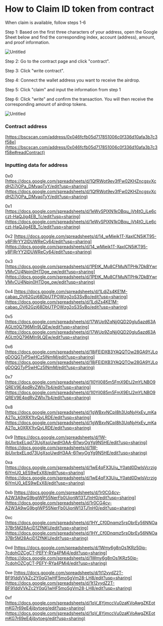 # How to Claim ID token from contract

When claim is available, follow steps  1-6

Step 1: Based on the first three characters of your address, open the Google Sheet below and find the corresponding index, account (address), amount, and proof information.

![Untitled](https://www.notion.so/image/https%3A%2F%2Fs3-us-west-2.amazonaws.com%2Fsecure.notion-static.com%2Fced82e1f-d9dd-4905-b812-a9316059248e%2FUntitled.png?id=256bb77b-3721-4f21-b4f5-d3dbd15d08f9&table=block&spaceId=afea7efa-a915-4d36-91da-b64ee815ffd7&width=2000&userId=35ff73b9-08b2-40db-ad23-a7269fbaeffb&cache=v2)

Step 2: Go to the contract page and click "contract".

Step 3: Click "write contract".

Step 4: Connect the wallet address you want to receive the airdrop.

Step 5: Click "claim" and input the information from step 1

Step 6: Click "write" and confirm the transaction. You will then receive the corresponding amount of airdrop tokens.

![Untitled](https://www.notion.so/image/https%3A%2F%2Fs3-us-west-2.amazonaws.com%2Fsecure.notion-static.com%2Fdf27fd08-d75d-4994-befe-e7fa0f5378b9%2FUntitled.png?id=5c2b1654-3e1a-43e9-8806-e3c84973ac8f&table=block&spaceId=afea7efa-a915-4d36-91da-b64ee815ffd7&width=2000&userId=35ff73b9-08b2-40db-ad23-a7269fbaeffb&cache=v2)



### Contract address

[https://bscscan.com/address/0x046fcfb05d717851006c0f336d10afa3b7c3f58e](https://bscscan.com/address/0x046fcfb05d717851006c0f336d10afa3b7c3f58e#readContract)

### Inputting data for address

0x0
[https://docs.google.com/spreadsheets/d/1QfRWot9ev3fFw02KHZncgsvXcdHZj7jOPa_DMyaqTyY/edit?usp=sharing](https://docs.google.com/spreadsheets/d/1QfRWot9ev3fFw02KHZncgsvXcdHZj7jOPa_DMyaqTyY/edit?usp=sharing)

0x1
[https://docs.google.com/spreadsheets/d/1eWvSPIXN1kOBqu_jVt4tO_iLe6cczt-HaQJjg4EB_Tc/edit?usp=sharing](https://docs.google.com/spreadsheets/d/1eWvSPIXN1kOBqu_jVt4tO_iLe6cczt-HaQJjg4EB_Tc/edit?usp=sharing)

0x2
[https://docs.google.com/spreadsheets/d/14_wMjeik1T-XaxlCN5iKT95-y8FlRrYY2IDUWReCy64/edit?usp=sharing](https://docs.google.com/spreadsheets/d/14_wMjeik1T-XaxlCN5iKT95-y8FlRrYY2IDUWReCy64/edit?usp=sharing)

0x3
[https://docs.google.com/spreadsheets/d/1PEtK_Mu8CFMuNTPHk7DkBYwrVMvCU4Npjn0HTDge_ow/edit?usp=sharing](https://docs.google.com/spreadsheets/d/1PEtK_Mu8CFMuNTPHk7DkBYwrVMvCU4Npjn0HTDge_ow/edit?usp=sharing)

0x4
[https://docs.google.com/spreadsheets/d/1LdjZs4KE1M-cabao_OV62Gzj68DbUTPOWzg2oS3SyBo/edit?usp=sharing](https://docs.google.com/spreadsheets/d/1LdjZs4KE1M-cabao_OV62Gzj68DbUTPOWzg2oS3SyBo/edit?usp=sharing)

0x5
[https://docs.google.com/spreadsheets/d/17WUp9ZqNjj0QD20glu5azd63AAGLtt0Q796MIn9LQEw/edit?usp=sharing](https://docs.google.com/spreadsheets/d/17WUp9ZqNjj0QD20glu5azd63AAGLtt0Q796MIn9LQEw/edit?usp=sharing)

0x6
[https://docs.google.com/spreadsheets/d/18jFEIDXB3YAQQTOw28GA9YJLogDOQGTyP5wHCz5INmM/edit?usp=sharing](https://docs.google.com/spreadsheets/d/18jFEIDXB3YAQQTOw28GA9YJLogDOQGTyP5wHCz5INmM/edit?usp=sharing)

0x7
[https://docs.google.com/spreadsheets/d/1l0Yil085m5FmX9EtJ2mYLNBO9QREV9E4pdRvZWIv7b4/edit?usp=sharing](https://docs.google.com/spreadsheets/d/1l0Yil085m5FmX9EtJ2mYLNBO9QREV9E4pdRvZWIv7b4/edit?usp=sharing)

0x8
[https://docs.google.com/spreadsheets/d/1gWBxvNCpI8h3UqNyHxEy_mKaA2Tp_k0XRX1tvQyLRDE/edit?usp=sharing](https://docs.google.com/spreadsheets/d/1gWBxvNCpI8h3UqNyHxEy_mKaA2Tp_k0XRX1tvQyLRDE/edit?usp=sharing)

0x9
[https://docs.google.com/spreadsheets/d/1W-ibUlxrbxELqd73UgXsoUwdH3AA-6I1wyOgYg9N5HE/edit?usp=sharing](https://docs.google.com/spreadsheets/d/1W-ibUlxrbxELqd73UgXsoUwdH3AA-6I1wyOgYg9N5HE/edit?usp=sharing)

0xa
[https://docs.google.com/spreadsheets/d/1wE4qFX3Uiu_Y0atd0DwIsVcrzjg6iYmU0_kES9wExX8/edit?usp=sharing](https://docs.google.com/spreadsheets/d/1wE4qFX3Uiu_Y0atd0DwIsVcrzjg6iYmU0_kES9wExX8/edit?usp=sharing)

0xb
[https://docs.google.com/spreadsheets/d/1r0CG4cv-A2W3A9wG9bgIWP55NerFb0UjonW13TJ1nH0/edit?usp=sharing](https://docs.google.com/spreadsheets/d/1r0CG4cv-A2W3A9wG9bgIWP55NerFb0UjonW13TJ1nH0/edit?usp=sharing)

0xc
[https://docs.google.com/spreadsheets/d/1HY_Cf0Dnqmz5rsObrEy56NNOa37Br5M28AcjD1ZfNKU/edit?usp=sharing](https://docs.google.com/spreadsheets/d/1HY_Cf0Dnqmz5rsObrEy56NNOa37Br5M28AcjD1ZfNKU/edit?usp=sharing)

0xd
[https://docs.google.com/spreadsheets/d/1Wmy6g8nOs1KRz50ip-7cdohOZCgCT-PEFY-RYa4PMi4/edit?usp=sharing](https://docs.google.com/spreadsheets/d/1Wmy6g8nOs1KRz50ip-7cdohOZCgCT-PEFY-RYa4PMi4/edit?usp=sharing)

0xe
[https://docs.google.com/spreadsheets/d/1t12yydZ2T-BF91ddVVkZc2Y0qG1wHF5moSgVm28-LH8/edit?usp=sharing](https://docs.google.com/spreadsheets/d/1t12yydZ2T-BF91ddVVkZc2Y0qG1wHF5moSgVm28-LH8/edit?usp=sharing)

0xf
[https://docs.google.com/spreadsheets/d/1qV_8YjmccVu0zaKVoAwgZKEotmKG7r69eE4jibytoeg/edit?usp=sharing](https://docs.google.com/spreadsheets/d/1qV_8YjmccVu0zaKVoAwgZKEotmKG7r69eE4jibytoeg/edit?usp=sharing)
